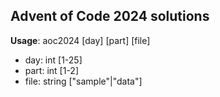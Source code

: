 ## Advent of Code 2024 solutions

__Usage__: aoc2024 [day] [part] [file]
* day: int [1-25]
* part: int [1-2]
* file: string ["sample"|"data"]
